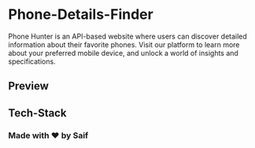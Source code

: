 # Phone-Details-Finder

Phone Hunter is an API-based website where users can discover detailed information about their favorite phones. Visit our platform to learn more about your preferred mobile device, and unlock a world of insights and specifications.

## Preview

## Tech-Stack

### Made with ❤ by Saif
